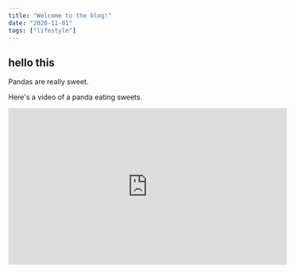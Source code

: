 ```yaml
---
title: "Welcome to the blog!"
date: "2020-11-01"
tags: ["lifestyle"]
---
```


## hello this 
Pandas are really sweet.

Here's a video of a panda eating sweets.

<iframe width="560" height="315" src="https://www.youtube.com/embed/4n0xNbfJLR8" frameborder="0" allowfullscreen></iframe>